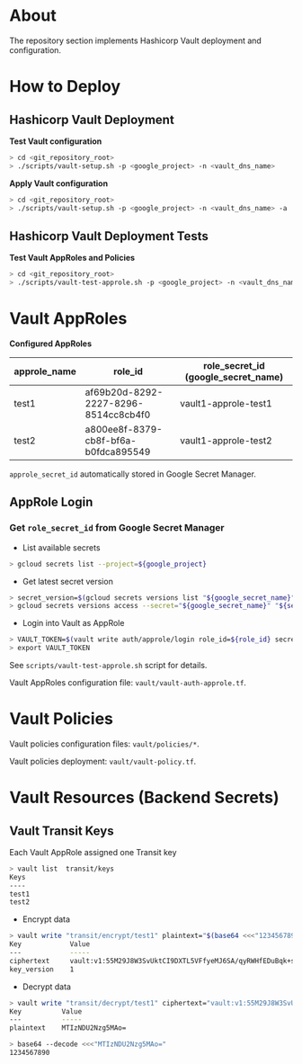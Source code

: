 <!-- @format -->

# About

The repository section implements Hashicorp Vault deployment and configuration.

# How to Deploy

## Hashicorp Vault Deployment

**Test Vault configuration**

```bash
> cd <git_repository_root>
> ./scripts/vault-setup.sh -p <google_project> -n <vault_dns_name>
```

**Apply Vault configuration**

```bash
> cd <git_repository_root>
> ./scripts/vault-setup.sh -p <google_project> -n <vault_dns_name> -a
```

## Hashicorp Vault Deployment Tests

**Test Vault AppRoles and Policies**

```bash
> cd <git_repository_root>
> ./scripts/vault-test-approle.sh -p <google_project> -n <vault_dns_name> -r <approle>
```

# Vault AppRoles

**Configured AppRoles**

| approle_name | role_id                              | role_secret_id (google_secret_name) |
| ------------ | ------------------------------------ | ----------------------------------- |
| test1        | af69b20d-8292-2227-8296-8514cc8cb4f0 | vault1-approle-test1                |
| test2        | a800ee8f-8379-cb8f-bf6a-b0fdca895549 | vault1-approle-test2                |

`approle_secret_id` automatically stored in Google Secret Manager.

## AppRole Login

### Get `role_secret_id` from Google Secret Manager

- List available secrets

```bash
> gcloud secrets list --project=${google_project}
```

- Get latest secret version

```bash
> secret_version=$(gcloud secrets versions list "${google_secret_name}" --sort-by=name --limit=1 --format="value(name)")
> gcloud secrets versions access --secret="${google_secret_name}" "${secret_version}"
```

- Login into Vault as AppRole

```bash
> VAULT_TOKEN=$(vault write auth/approle/login role_id=${role_id} secret_id=${role_secret_id} -format=json | jq -r ".auth.client_token")
> export VAULT_TOKEN
```

See `scripts/vault-test-approle.sh` script for details.

Vault AppRoles configuration file: `vault/vault-auth-approle.tf`.

# Vault Policies

Vault policies configuration files: `vault/policies/*`.

Vault policies deployment: `vault/vault-policy.tf`.

# Vault Resources (Backend Secrets)

## Vault Transit Keys

Each Vault AppRole assigned one Transit key

```bash
> vault list  transit/keys
Keys
----
test1
test2
```

- Encrypt data

```bash
> vault write "transit/encrypt/test1" plaintext="$(base64 <<<"1234567890")"
Key            Value
---            -----
ciphertext     vault:v1:55M29J8W3SvUktCI9DXTL5VFfyeMJ6SA/qyRWHfEDuBqk+sd8UtP
key_version    1
```

- Decrypt data

```bash
> vault write "transit/decrypt/test1" ciphertext="vault:v1:55M29J8W3SvUktCI9DXTL5VFfyeMJ6SA/qyRWHfEDuBqk+sd8UtP"
Key          Value
---          -----
plaintext    MTIzNDU2Nzg5MAo=

> base64 --decode <<<"MTIzNDU2Nzg5MAo="
1234567890
```
